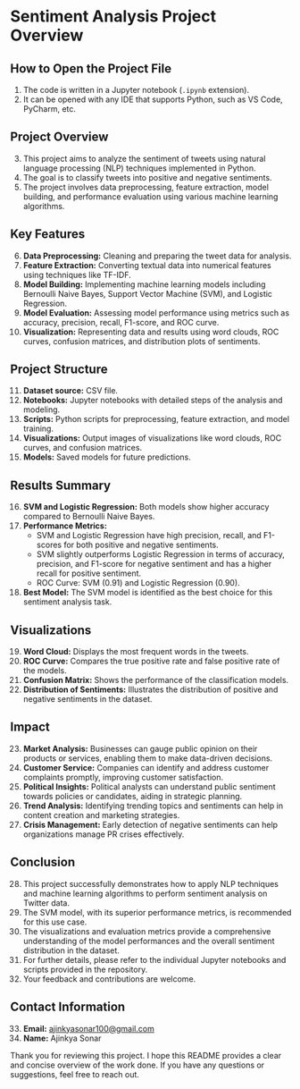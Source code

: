 # Sentiment Analysis Project Overview

## How to Open the Project File
1. The code is written in a Jupyter notebook (`.ipynb` extension).
2. It can be opened with any IDE that supports Python, such as VS Code, PyCharm, etc.

## Project Overview
3. This project aims to analyze the sentiment of tweets using natural language processing (NLP) techniques implemented in Python.
4. The goal is to classify tweets into positive and negative sentiments.
5. The project involves data preprocessing, feature extraction, model building, and performance evaluation using various machine learning algorithms.

## Key Features
6. **Data Preprocessing:** Cleaning and preparing the tweet data for analysis.
7. **Feature Extraction:** Converting textual data into numerical features using techniques like TF-IDF.
8. **Model Building:** Implementing machine learning models including Bernoulli Naive Bayes, Support Vector Machine (SVM), and Logistic Regression.
9. **Model Evaluation:** Assessing model performance using metrics such as accuracy, precision, recall, F1-score, and ROC curve.
10. **Visualization:** Representing data and results using word clouds, ROC curves, confusion matrices, and distribution plots of sentiments.

## Project Structure
11. **Dataset source:** CSV file.
12. **Notebooks:** Jupyter notebooks with detailed steps of the analysis and modeling.
13. **Scripts:** Python scripts for preprocessing, feature extraction, and model training.
14. **Visualizations:** Output images of visualizations like word clouds, ROC curves, and confusion matrices.
15. **Models:** Saved models for future predictions.

## Results Summary
16. **SVM and Logistic Regression:** Both models show higher accuracy compared to Bernoulli Naive Bayes.
17. **Performance Metrics:**
    - SVM and Logistic Regression have high precision, recall, and F1-scores for both positive and negative sentiments.
    - SVM slightly outperforms Logistic Regression in terms of accuracy, precision, and F1-score for negative sentiment and has a higher recall for positive sentiment.
    - ROC Curve: SVM (0.91) and Logistic Regression (0.90).
18. **Best Model:** The SVM model is identified as the best choice for this sentiment analysis task.

## Visualizations
19. **Word Cloud:** Displays the most frequent words in the tweets.
20. **ROC Curve:** Compares the true positive rate and false positive rate of the models.
21. **Confusion Matrix:** Shows the performance of the classification models.
22. **Distribution of Sentiments:** Illustrates the distribution of positive and negative sentiments in the dataset.

## Impact
23. **Market Analysis:** Businesses can gauge public opinion on their products or services, enabling them to make data-driven decisions.
24. **Customer Service:** Companies can identify and address customer complaints promptly, improving customer satisfaction.
25. **Political Insights:** Political analysts can understand public sentiment towards policies or candidates, aiding in strategic planning.
26. **Trend Analysis:** Identifying trending topics and sentiments can help in content creation and marketing strategies.
27. **Crisis Management:** Early detection of negative sentiments can help organizations manage PR crises effectively.

## Conclusion
28. This project successfully demonstrates how to apply NLP techniques and machine learning algorithms to perform sentiment analysis on Twitter data.
29. The SVM model, with its superior performance metrics, is recommended for this use case.
30. The visualizations and evaluation metrics provide a comprehensive understanding of the model performances and the overall sentiment distribution in the dataset.
31. For further details, please refer to the individual Jupyter notebooks and scripts provided in the repository.
32. Your feedback and contributions are welcome.

## Contact Information
33. **Email:** ajinkyasonar100@gmail.com
34. **Name:** Ajinkya Sonar

Thank you for reviewing this project. I hope this README provides a clear and concise overview of the work done. If you have any questions or suggestions, feel free to reach out.
